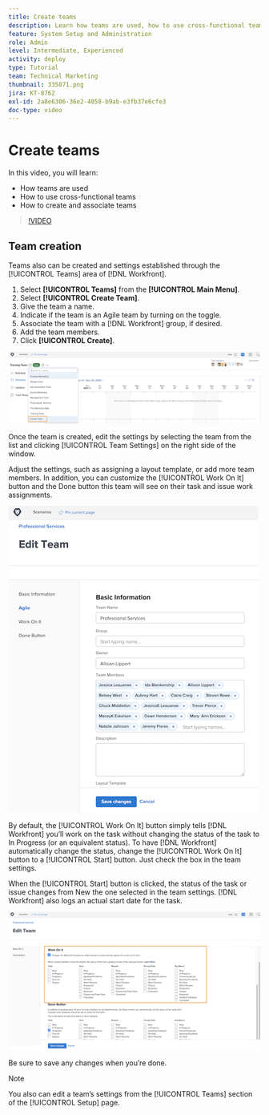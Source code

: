 ```yaml
---
title: Create teams
description: Learn how teams are used, how to use cross-functional teams, and how to create teams to help organize users and grant permissions.
feature: System Setup and Administration
role: Admin
level: Intermediate, Experienced
activity: deploy
type: Tutorial
team: Technical Marketing
thumbnail: 335071.png
jira: KT-8762
exl-id: 2a8e6306-36e2-4058-b9ab-e3fb37e6cfe3
doc-type: video
---
```

# Create teams

In this video, you will learn:

* How teams are used
* How to use cross-functional teams
* How to create and associate teams

>[!VIDEO](https://video.tv.adobe.com/v/335071/?quality=12&learn=on&enablevpops)

## Team creation

Teams also can be created and settings established through the [!UICONTROL Teams] area of [!DNL Workfront].

1. Select **[!UICONTROL Teams]** from the **[!UICONTROL Main Menu]**.
1. Select **[!UICONTROL Create Team]**.
1. Give the team a name.
1. Indicate if the team is an Agile team by turning on the toggle.
1. Associate the team with a [!DNL Workfront] group, if desired.
1. Add the team members.
1. Click **[!UICONTROL Create]**.

![Team menu on [!UICONTROL Teams] page](assets/admin-fund-create-team.png)

Once the team is created, edit the settings by selecting the team from the list and clicking [!UICONTROL Team Settings] on the right side of the window.

Adjust the settings, such as assigning a layout template, or add more team members. In addition, you can customize the [!UICONTROL Work On It] button and the Done button this team will see on their task and issue work assignments.

![[!UICONTROL Edit Team] window](assets/admin-fund-team-settings.png)

By default, the [!UICONTROL Work On It] button simply tells [!DNL Workfront] you’ll work on the task without changing the status of the task to In Progress (or an equivalent status). To have [!DNL Workfront] automatically change the status, change the [!UICONTROL Work On It] button to a [!UICONTROL Start] button. Just check the box in the team settings.

When the [!UICONTROL Start] button is clicked, the status of the task or issue changes from New the one selected in the team settings. [!DNL Workfront] also logs an actual start date for the task.

![[!UICONTROL Work On It] section of [!UICONTROL Edit Team] window](assets/admin-fund-start-button-team.png)

Be sure to save any changes when you’re done.


>[!NOTE]
>
>You also can edit a team’s settings from the [!UICONTROL Teams] section of the [!UICONTROL Setup] page.

<!---
learn more URLs
Create a team
Work On It and Done button overview
--->
